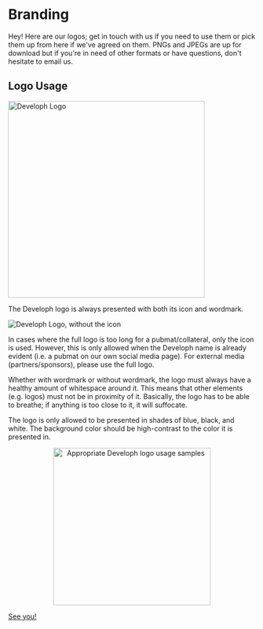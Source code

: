 # Branding
Hey! Here are our logos; get in touch with us if you need to use them or pick them up from here if we've agreed on them. PNGs and JPEGs are up for download but if you're in need of other formats or have questions, don't hesitate to email us.



## Logo Usage

<img src="https://i.imgur.com/S20nz3B.png" alt="Developh Logo" width="400px">

The Developh logo is always presented with both its icon and wordmark. 

<img src="https://i.imgur.com/fFaTH8f.png" alt="Developh Logo, without the icon">

In cases where the full logo is too long for a pubmat/collateral, only the icon is used. However, this is only allowed when the Developh name is already evident (i.e. a pubmat on our own social media page). For external media (partners/sponsors), please use the full logo. 

Whether with wordmark or without wordmark, the logo must always have a healthy amount of whitespace around it. This means that other elements (e.g. logos) must not be in proximity of it. Basically, the logo has to be able to breathe; if anything is too close to it, it will suffocate.

The logo is only allowed to be presented in shades of blue, black, and white. The background color should be high-contrast to the color it is presented in.

<center><img src="https://i.imgur.com/Js08Kj0.png" width="320px" alt="Appropriate Developh logo usage samples"></center>

[See you!](http://developh.org)
